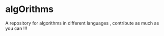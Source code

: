 # algOrithms

A repository for algorithms in different languages , contribute as much as you can !!!